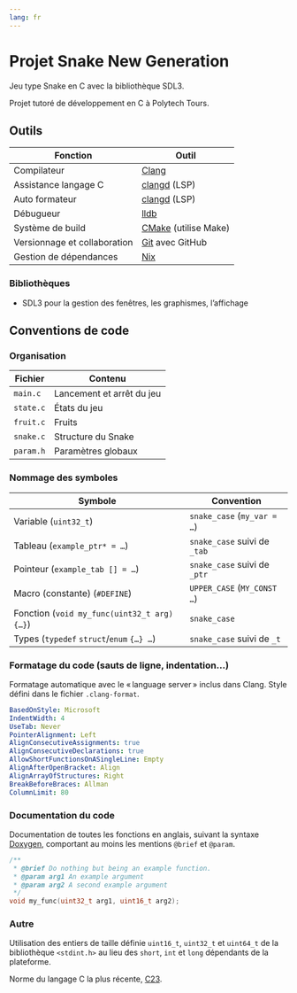 ```yaml
---
lang: fr
---
```


# Projet Snake New Generation

Jeu type Snake en C avec la bibliothèque SDL3.

Projet tutoré de développement en C à Polytech Tours.

## Outils

| Fonction                     | Outil                                     |
| ---------------------------- | ----------------------------------------- |
| Compilateur                  | [Clang](https://clang.llvm.org)           |
| Assistance langage C         | [clangd](https://clangd.llvm.org) (LSP)   |
| Auto formateur               | [clangd](https://clangd.llvm.org) (LSP)   |
| Débugueur                    | [lldb](https://lldb.llvm.org)             |
| Système de build             | [CMake](https://cmake.org) (utilise Make) |
| Versionnage et collaboration | [Git](https://git-scm.com) avec GitHub    |
| Gestion de dépendances       | [Nix](https://nixos.org)                  |

### Bibliothèques

- SDL3 pour la gestion des fenêtres, les graphismes, l’affichage

<!-- - SDL3-ttf pour supporter l’écriture dans les fenêtres SDL3 -->

## Conventions de code

### Organisation

| Fichier   | Contenu                   |
| --------- | ------------------------- |
| `main.c`  | Lancement et arrêt du jeu |
| `state.c` | États du jeu              |
| `fruit.c` | Fruits                    |
| `snake.c` | Structure du Snake        |
| `param.h` | Paramètres globaux        |

### Nommage des symboles

| Symbole                                     | Convention                   |
| ------------------------------------------- | ---------------------------- |
| Variable (`uint32_t`)                       | `snake_case` (`my_var = …`)  |
| Tableau (`example_ptr* = …`)                | `snake_case` suivi de `_tab` |
| Pointeur (`example_tab [] = …`)             | `snake_case` suivi de `_ptr` |
| Macro (constante) (`#DEFINE`)               | `UPPER_CASE` (`MY_CONST …`)  |
| Fonction (`void my_func(uint32_t arg) {…}`) | `snake_case`                 |
| Types (`typedef` `struct`/`enum` `{…} …`)   | `snake_case` suivi de `_t`   |

### Formatage du code (sauts de ligne, indentation…)

Formatage automatique avec le « language server » inclus dans Clang. Style
défini dans le fichier `.clang-format`.

```yml
BasedOnStyle: Microsoft
IndentWidth: 4
UseTab: Never
PointerAlignment: Left
AlignConsecutiveAssignments: true
AlignConsecutiveDeclarations: true
AllowShortFunctionsOnASingleLine: Empty
AlignAfterOpenBracket: Align
AlignArrayOfStructures: Right
BreakBeforeBraces: Allman
ColumnLimit: 80
```

### Documentation du code

Documentation de toutes les fonctions en anglais, suivant la syntaxe
[Doxygen](https://www.doxygen.nl/manual), comportant au moins les mentions
`@brief` et `@param`.

```c
/**
 * @brief Do nothing but being an example function.
 * @param arg1 An example argument
 * @param arg2 A second example argument
 */
void my_func(uint32_t arg1, uint16_t arg2);
```

### Autre

Utilisation des entiers de taille définie `uint16_t`, `uint32_t` et `uint64_t`
de la bibliothèque `<stdint.h>` au lieu des `short`, `int` et `long` dépendants
de la plateforme.

Norme du langage C la plus récente,
[C23](https://en.wikipedia.org/wiki/C23_(C_standard_revision)).
